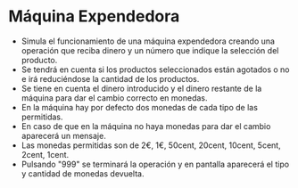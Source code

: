 # Máquina Expendedora
 * Simula el funcionamiento de una máquina expendedora creando una operación que reciba dinero y un número que indique la selección del producto.
 * Se tendrá en cuenta si los productos seleccionados están agotados o no e irá reduciéndose la cantidad de los productos.
 * Se tiene en cuenta el dinero introducido y el dinero restante de la máquina para dar el cambio correcto en monedas.
 * En la máquina hay por defecto dos monedas de cada tipo de las permitidas.
 * En caso de que en la máquina no haya monedas para dar el cambio aparecerá un mensaje.
 * Las monedas permitidas son de 2€, 1€, 50cent, 20cent, 10cent, 5cent, 2cent, 1cent. 
 * Pulsando "999" se terminará la operación y en pantalla aparecerá el tipo y cantidad de monedas devuelta.